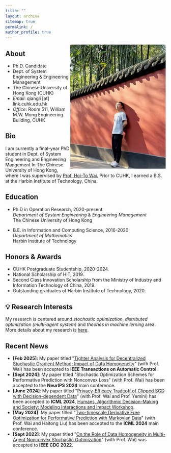 ```yaml
---
title: ""
layout: archive
sitemap: true
permalink: /
author_profile: true
---
```


<img src="/assets/images/qiang_avator.jpeg" width="300px" alt="Qiang Li" align="right" />

## About

- Ph.D. Candidate
- Dept. of System Engineering & Engineering Management
- The Chinese University of Hong Kong (CUHK)
- *Email*: qiangli [at] link.cuhk.edu.hk
- *Office*: Room 511, William M.W. Mong Engineering Building, CUHK

## Bio

I am currently a final-year PhD student in Dept. of System Engineering and Engineering Mangement In The Chinese University of Hong Kong, where I was supervised by [Prof. Hoi-To Wai.](https://www1.se.cuhk.edu.hk/~htwai/) Prior to CUHK, I earned a B.S. at the Harbin Institute of Technology, China. 

## Education

- Ph.D in Operation Research, 2020-present \
  *Department of System Engineering & Engineering Management* \
  The Chinese University of Hong Kong

- B.E. in Information and Computing Science, 2016-2020 \
  *Department of Mathematics* \
  Harbin Institute of Technology

## Honors & Awards
- CUHK Postgraduate Studentship, 2020-2024.
- National Scholarship of HIT, 2019.
- Second Class Innovation Scholarship from the Ministry of Industry and Information Technology of China, 2019.
- Outstanding graduates of Harbin Institute of Technology, 2020.


## :bulb: Research Interests 
My research is centered around *stochastic optimization*, *distributed optimization (multi-agent system)* and *theories in machine lerning* area. More details about my research is [here](/research/).

## Recent News
- **[Feb 2025]**: My paper titled "[Tighter Analysis for Decentralized Stochastic Gradient Method: Impact of Data Homogeneity](https://arxiv.org/abs/2409.04092)" (with Prof. Wai) has been accepted to **IEEE Transactions on Automatic Control**.
- **[Sept 2024]**: My paper titled "Stochastic Optimization Schemes for Performative Prediction with Nonconvex Loss" (with Prof. Wai) has been accepted to the **NeurIPS 2024** main conference.
- **[June 2024]**: My paper titled "[Privacy-Efficacy Tradeoff of Clipped SGD with Decision-dependent Data](https://icml.cc/virtual/2024/38255)" (with Prof. Wai and Prof. Yemini) has been accepted to **ICML 2024**, [Humans, Algorithmic Decision-Making and Society: Modeling Interactions and Impact Workshop](https://humans-algs-society.github.io/).
- **[May 2024]**: My paper titled "[Two-timescale Derivative Free Optimization for Performative Prediction with Markovian Data](https://icml.cc/virtual/2024/poster/34757)" (with Prof. Wai and Haitong Liu) has been accepted to the **ICML 2024** main conference.
- **[Sept 2022]**: My paper titled "[On the Role of Data Homogeneity in Multi-Agent Nonconvex Stochastic Optimization](https://ieeexplore.ieee.org/document/9992403)" (with Prof. Wai) was accepted to **IEEE CDC 2022**.